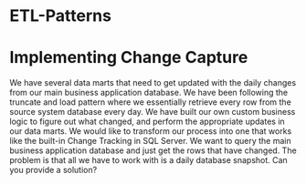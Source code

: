 # ETL-Patterns

# Implementing Change Capture 
We have several data marts that need to get updated with the daily changes from our main business application database. We have been following the truncate and load pattern where we essentially retrieve every row from the source system database every day. We have built our own custom business logic to figure out what changed, and perform the appropriate updates in our data marts. We would like to transform our process into one that works like the built-in Change Tracking in SQL Server. We want to query the main business application database and just get the rows that have changed. The problem is that all we have to work with is a daily database snapshot. Can you provide a solution?
